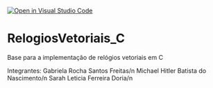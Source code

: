 [![Open in Visual Studio Code](https://classroom.github.com/assets/open-in-vscode-718a45dd9cf7e7f842a935f5ebbe5719a5e09af4491e668f4dbf3b35d5cca122.svg)](https://classroom.github.com/online_ide?assignment_repo_id=13569520&assignment_repo_type=AssignmentRepo)
# RelogiosVetoriais_C
Base para a implementação de relógios vetoriais em C

Integrantes:
Gabriela Rocha Santos Freitas/n
Michael Hitler Batista do Nascimento/n
Sarah Leticia Ferreira Doria/n

